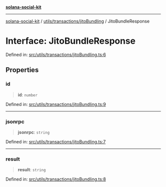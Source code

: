 [**solana-social-kit**](../../../../README.md)

***

[solana-social-kit](../../../../README.md) / [utils/transactions/jitoBundling](../README.md) / JitoBundleResponse

# Interface: JitoBundleResponse

Defined in: [src/utils/transactions/jitoBundling.ts:6](https://github.com/SendArcade/solana-social-starter/blob/98f94bb63d3814df24512365f6ae706d273e698f/src/utils/transactions/jitoBundling.ts#L6)

## Properties

### id

> **id**: `number`

Defined in: [src/utils/transactions/jitoBundling.ts:9](https://github.com/SendArcade/solana-social-starter/blob/98f94bb63d3814df24512365f6ae706d273e698f/src/utils/transactions/jitoBundling.ts#L9)

***

### jsonrpc

> **jsonrpc**: `string`

Defined in: [src/utils/transactions/jitoBundling.ts:7](https://github.com/SendArcade/solana-social-starter/blob/98f94bb63d3814df24512365f6ae706d273e698f/src/utils/transactions/jitoBundling.ts#L7)

***

### result

> **result**: `string`

Defined in: [src/utils/transactions/jitoBundling.ts:8](https://github.com/SendArcade/solana-social-starter/blob/98f94bb63d3814df24512365f6ae706d273e698f/src/utils/transactions/jitoBundling.ts#L8)
